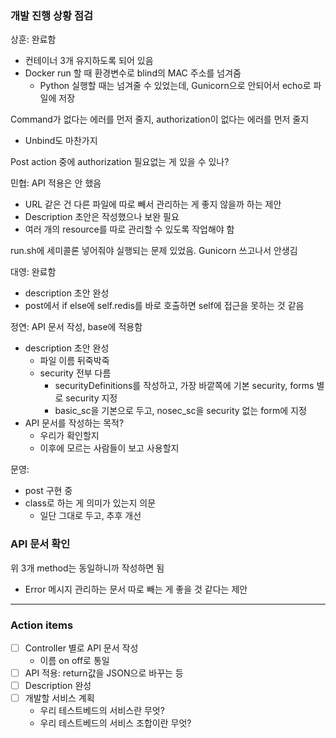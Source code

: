 ### 개발 진행 상황 점검

상훈: 완료함

- 컨테이너 3개 유지하도록 되어 있음
- Docker run 할 때 환경변수로 blind의 MAC 주소를 넘겨줌
    - Python 실행할 때는 넘겨줄 수 있었는데, Gunicorn으로 안되어서 echo로 파일에 저장

Command가 없다는 에러를 먼저 줄지, authorization이 없다는 에러를 먼저 줄지

- Unbind도 마찬가지

Post action 중에 authorization 필요없는 게 있을 수 있나?

민협: API 적용은 안 했음

- URL 같은 건 다른 파일에 따로 빼서 관리하는 게 좋지 않을까 하는 제안
- Description 초안은 작성했으나 보완 필요
- 여러 개의 resource를 따로 관리할 수 있도록 작업해야 함

run.sh에 세미콜론 넣어줘야 실행되는 문제 있었음. Gunicorn 쓰고나서 안생김

대영: 완료함

- description 초안 완성
- post에서 if else에 self.redis를 바로 호출하면 self에 접근을 못하는 것 같음

정연: API 문서 작성, base에 적용함

- description 초안 완성
    - 파일 이름 뒤죽박죽
    - security 전부 다름
        - securityDefinitions를 작성하고, 가장 바깥쪽에 기본 security, forms 별로 security 지정
        - basic_sc을 기본으로 두고, nosec_sc을 security 없는 form에 지정
- API 문서를 작성하는 목적?
    - 우리가 확인할지
    - 이후에 모르는 사람들이 보고 사용할지

문영: 

- post 구현 중
- class로 하는 게 의미가 있는지 의문
    - 일단 그대로 두고, 추후 개선

### API 문서 확인

위 3개 method는 동일하니까 작성하면 됨

- Error 메시지 관리하는 문서 따로 빼는 게 좋을 것 같다는 제안

---

### Action items

- [ ]  Controller 별로 API 문서 작성
    - 이름 on off로 통일
- [ ]  API 적용: return값을 JSON으로 바꾸는 등
- [ ]  Description 완성
- [ ]  개발할 서비스 계획
    - 우리 테스트베드의 서비스란 무엇?
    - 우리 테스트베드의 서비스 조합이란 무엇?